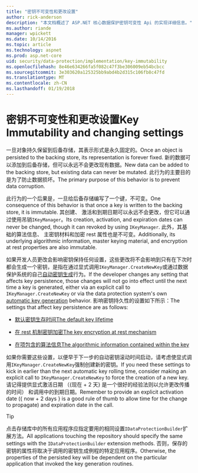 ```yaml
---
title: "密钥不可变性和更改设置"
author: rick-anderson
description: "本文档概述了 ASP.NET 核心数据保护密钥可变性 Api 的实现详细信息。"
ms.author: riande
manager: wpickett
ms.date: 10/14/2016
ms.topic: article
ms.technology: aspnet
ms.prod: asp.net-core
uid: security/data-protection/implementation/key-immutability
ms.openlocfilehash: 8e46e634266fa5f082c47f3be306009eb54bcbcc
ms.sourcegitcommit: 3e303620a125325bb9abd4b2d315c106fb8c47fd
ms.translationtype: MT
ms.contentlocale: zh-CN
ms.lasthandoff: 01/19/2018
---
```

# <a name="key-immutability-and-changing-settings"></a><span data-ttu-id="6f71d-103">密钥不可变性和更改设置</span><span class="sxs-lookup"><span data-stu-id="6f71d-103">Key Immutability and changing settings</span></span>

<span data-ttu-id="6f71d-104">一旦对象持久保留到后备存储，其表示形式是永久固定的。</span><span class="sxs-lookup"><span data-stu-id="6f71d-104">Once an object is persisted to the backing store, its representation is forever fixed.</span></span> <span data-ttu-id="6f71d-105">新的数据可以添加到后备存储，但可以永远不会更改现有数据。</span><span class="sxs-lookup"><span data-stu-id="6f71d-105">New data can be added to the backing store, but existing data can never be mutated.</span></span> <span data-ttu-id="6f71d-106">此行为的主要目的是为了防止数据损坏。</span><span class="sxs-lookup"><span data-stu-id="6f71d-106">The primary purpose of this behavior is to prevent data corruption.</span></span>

<span data-ttu-id="6f71d-107">此行为的一个后果是，一旦给后备存储编写了一个键，不可变。</span><span class="sxs-lookup"><span data-stu-id="6f71d-107">One consequence of this behavior is that once a key is written to the backing store, it is immutable.</span></span> <span data-ttu-id="6f71d-108">其创建、 激活和到期日期可以永远不会更改，但它可以通过使用吊销`IKeyManager`。</span><span class="sxs-lookup"><span data-stu-id="6f71d-108">Its creation, activation, and expiration dates can never be changed, though it can revoked by using `IKeyManager`.</span></span> <span data-ttu-id="6f71d-109">此外，其基础的算法信息、 主密钥材料和加密 rest 属性也是不可变。</span><span class="sxs-lookup"><span data-stu-id="6f71d-109">Additionally, its underlying algorithmic information, master keying material, and encryption at rest properties are also immutable.</span></span>

<span data-ttu-id="6f71d-110">如果开发人员更改会影响密钥保持任何设置，这些更改将不会影响到只有在下次时都会生成一个密钥，是指在通过显式调用`IKeyManager.CreateNewKey`或通过数据保护系统的自己[自动密钥生成](key-management.md#data-protection-implementation-key-management)行为。</span><span class="sxs-lookup"><span data-stu-id="6f71d-110">If the developer changes any setting that affects key persistence, those changes will not go into effect until the next time a key is generated, either via an explicit call to `IKeyManager.CreateNewKey` or via the data protection system's own [automatic key generation](key-management.md#data-protection-implementation-key-management) behavior.</span></span> <span data-ttu-id="6f71d-111">影响密钥持久性的设置如下所示：</span><span class="sxs-lookup"><span data-stu-id="6f71d-111">The settings that affect key persistence are as follows:</span></span>

* [<span data-ttu-id="6f71d-112">默认密钥生存时间</span><span class="sxs-lookup"><span data-stu-id="6f71d-112">The default key lifetime</span></span>](key-management.md#data-protection-implementation-key-management)

* [<span data-ttu-id="6f71d-113">在 rest 机制密钥加密</span><span class="sxs-lookup"><span data-stu-id="6f71d-113">The key encryption at rest mechanism</span></span>](key-encryption-at-rest.md#data-protection-implementation-key-encryption-at-rest)

* [<span data-ttu-id="6f71d-114">在项包含的算法信息</span><span class="sxs-lookup"><span data-stu-id="6f71d-114">The algorithmic information contained within the key</span></span>](xref:security/data-protection/configuration/overview#changing-algorithms-with-usecryptographicalgorithms)

<span data-ttu-id="6f71d-115">如果你需要这些设置，以便早于下一步的自动密钥滚动时间启动，请考虑使显式调用`IKeyManager.CreateNewKey`强制创建新的密钥。</span><span class="sxs-lookup"><span data-stu-id="6f71d-115">If you need these settings to kick in earlier than the next automatic key rolling time, consider making an explicit call to `IKeyManager.CreateNewKey` to force the creation of a new key.</span></span> <span data-ttu-id="6f71d-116">请记得提供显式激活日期 （{现在 + 2 天} 是一个很好的经验法则以允许更改传播的时间） 和调用中的到期日期。</span><span class="sxs-lookup"><span data-stu-id="6f71d-116">Remember to provide an explicit activation date ({ now + 2 days } is a good rule of thumb to allow time for the change to propagate) and expiration date in the call.</span></span>

>[!TIP]
> <span data-ttu-id="6f71d-117">点击存储库中的所有应用程序应指定要用的相同设置`IDataProtectionBuilder`扩展方法。</span><span class="sxs-lookup"><span data-stu-id="6f71d-117">All applications touching the repository should specify the same settings with the `IDataProtectionBuilder` extension methods.</span></span> <span data-ttu-id="6f71d-118">否则，保存的密钥的属性将取决于调用的密钥生成例程的特定应用程序。</span><span class="sxs-lookup"><span data-stu-id="6f71d-118">Otherwise, the properties of the persisted key will be dependent on the particular application that invoked the key generation routines.</span></span>
